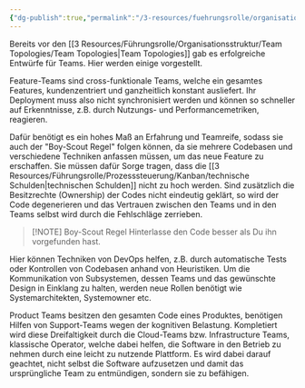 ```yaml
---
{"dg-publish":true,"permalink":"/3-resources/fuehrungsrolle/organisationsstruktur/team-topologies/erfolgreiche-team-patterns/","created":"2024-06-23T19:53:53.230+02:00","updated":"2024-04-29T07:29:28.949+02:00"}
---
```



Bereits vor den [[3 Resources/Führungsrolle/Organisationsstruktur/Team Topologies/Team Topologies\|Team Topologies]] gab es erfolgreiche Entwürfe für Teams. Hier werden einige vorgestellt.

Feature-Teams sind cross-funktionale Teams, welche ein gesamtes Features, kundenzentriert und ganzheitlich konstant ausliefert. Ihr Deployment muss also nicht synchronisiert werden und können so schneller auf Erkenntnisse, z.B. durch Nutzungs- und Performancemetriken, reagieren.

Dafür benötigt es ein hohes Maß an Erfahrung und Teamreife, sodass sie auch der "Boy-Scout Regel" folgen können, da sie mehrere Codebasen und verschiedene Techniken anfassen müssen, um das neue Feature zu erschaffen. Sie müssen dafür Sorge tragen, dass die [[3 Resources/Führungsrolle/Prozesssteuerung/Kanban/technische Schulden\|technischen Schulden]] nicht zu hoch werden. Sind zusätzlich die Besitzrechte (Ownership) der Codes nicht eindeutig geklärt, so wird der Code degenerieren und das Vertrauen zwischen den Teams und in den Teams selbst wird durch die Fehlschläge zerrieben.

> [!NOTE] Boy-Scout Regel
> Hinterlasse den Code besser als Du ihn vorgefunden hast.

Hier können Techniken von DevOps helfen, z.B. durch automatische Tests oder Kontrollen von Codebasen anhand von Heuristiken.
Um die Kommunikation von Subsystemen, dessen Teams und das gewünschte Design in Einklang zu halten, werden neue Rollen benötigt wie Systemarchitekten, Systemowner etc.

Product Teams besitzen den gesamten Code eines Produktes, benötigen Hilfen von Support-Teams wegen der kognitiven Belastung. Kompletiert wird diese Dreifaltigkeit durch die Cloud-Teams bzw. Infrastructure Teams, klassische Operator, welche dabei helfen, die Software in den Betrieb zu nehmen durch eine leicht zu nutzende Plattform. Es wird dabei darauf geachtet, nicht selbst die Software aufzusetzen und damit das ursprüngliche Team zu entmündigen, sondern sie zu befähigen.
